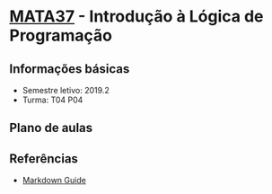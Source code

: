 # [MATA37](https://alunoweb.ufba.br/SiacWWW/ExibirEmentaPublico.do?cdDisciplina=MATA37&nuPerInicial=20071) - Introdução à Lógica de Programação

## Informações básicas

- Semestre letivo: 2019.2
- Turma: T04 P04


## Plano de aulas

## Referências
- [Markdown Guide](https://www.markdownguide.org/basic-syntax/)



